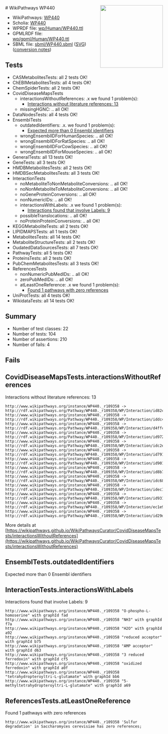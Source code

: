 <img style="float: right; width: 200px" src="../logo.png" />
# WikiPathways WP440

* WikiPathways: [WP440](https://identifiers.org/wikipathways:WP440)
* Scholia: [WP440](https://scholia.toolforge.org/wikipathways/WP440)
* WPRDF file: [wp/Human/WP440.ttl](../wp/Human/WP440.ttl)
* GPMLRDF file: [wp/gpml/Human/WP440.ttl](../wp/gpml/Human/WP440.ttl)
* SBML file: [sbml/WP440.sbml](../sbml/WP440.sbml) ([SVG](../sbml/WP440.svg)) ([conversion notes](../sbml/WP440.txt))

## Tests
* CASMetabolitesTests: all 2 tests OK!
* ChEBIMetabolitesTests: all 4 tests OK!
* ChemSpiderTests: all 2 tests OK!
* CovidDiseaseMapsTests
    * interactionsWithoutReferences: .x we found 1 problem(s):
        * [Interactions without literature references: 13](#9701cce4)
    * missingHGNC: .. all OK!
* DataNodesTests: all 4 tests OK!
* EnsemblTests
    * outdatedIdentifiers: .x. we found 1 problem(s):
        * [Expected more than 0 Ensembl identifiers](#f44398b7)
    * wrongEnsemblIDForHumanSpecies: .. all OK!
    * wrongEnsemblIDForRatSpecies: .. all OK!
    * wrongEnsemblIDForCowSpecies: .. all OK!
    * wrongEnsemblIDForMouseSpecies: .. all OK!
* GeneralTests: all 13 tests OK!
* GeneTests: all 3 tests OK!
* HMDBMetabolitesTests: all 2 tests OK!
* HMDBSecMetabolitesTests: all 3 tests OK!
* InteractionTests
    * noMetaboliteToNonMetaboliteConversions: .. all OK!
    * noNonMetaboliteToMetaboliteConversions: .. all OK!
    * noGeneProteinConversions: .. all OK!
    * nonNumericIDs: .. all OK!
    * interactionsWithLabels: .x we found 1 problem(s):
        * [Interactions found that involve Labels: 9](#630d2680)
    * possibleTranslocations: .. all OK!
    * noProteinProteinConversions: .. all OK!
* KEGGMetaboliteTests: all 2 tests OK!
* LIPIDMAPSTests: all 1 tests OK!
* MetabolitesTests: all 14 tests OK!
* MetaboliteStructureTests: all 2 tests OK!
* OudatedDataSourcesTests: all 7 tests OK!
* PathwayTests: all 5 tests OK!
* ProteinsTests: all 2 tests OK!
* PubChemMetabolitesTests: all 3 tests OK!
* ReferencesTests
    * nonNumericPubMedIDs: .. all OK!
    * zeroPubMedIDs: .. all OK!
    * atLeastOneReference: .x we found 1 problem(s):
        * [Found 1 pathways with zero references](#35eb778e)
* UniProtTests: all 4 tests OK!
* WikidataTests: all 14 tests OK!


## Summary

* Number of test classes: 22
* Number of tests: 104
* Number of assertions: 210
* Number of fails: 4

## Fails

<a name="9701cce4" />

## CovidDiseaseMapsTests.interactionsWithoutReferences

Interactions without literature references: 13
```
http://www.wikipathways.org/instance/WP440._r109358 -> http://rdf.wikipathways.org/Pathway/WP440._r109358/WP/Interaction/id82c25ace
http://www.wikipathways.org/instance/WP440._r109358 -> http://rdf.wikipathways.org/Pathway/WP440._r109358/WP/Interaction/iddc41a6b7
http://www.wikipathways.org/instance/WP440._r109358 -> http://rdf.wikipathways.org/Pathway/WP440._r109358/WP/Interaction/d4ffc
http://www.wikipathways.org/instance/WP440._r109358 -> http://rdf.wikipathways.org/Pathway/WP440._r109358/WP/Interaction/id972b6169
http://www.wikipathways.org/instance/WP440._r109358 -> http://rdf.wikipathways.org/Pathway/WP440._r109358/WP/Interaction/idc2e3df7f
http://www.wikipathways.org/instance/WP440._r109358 -> http://rdf.wikipathways.org/Pathway/WP440._r109358/WP/Interaction/id7918d4b7
http://www.wikipathways.org/instance/WP440._r109358 -> http://rdf.wikipathways.org/Pathway/WP440._r109358/WP/Interaction/id901d37ff
http://www.wikipathways.org/instance/WP440._r109358 -> http://rdf.wikipathways.org/Pathway/WP440._r109358/WP/Interaction/id8b78e94e
http://www.wikipathways.org/instance/WP440._r109358 -> http://rdf.wikipathways.org/Pathway/WP440._r109358/WP/Interaction/idc68f9ab6
http://www.wikipathways.org/instance/WP440._r109358 -> http://rdf.wikipathways.org/Pathway/WP440._r109358/WP/Interaction/idec18dd6c
http://www.wikipathways.org/instance/WP440._r109358 -> http://rdf.wikipathways.org/Pathway/WP440._r109358/WP/Interaction/id93168072
http://www.wikipathways.org/instance/WP440._r109358 -> http://rdf.wikipathways.org/Pathway/WP440._r109358/WP/Interaction/ec1e9
http://www.wikipathways.org/instance/WP440._r109358 -> http://rdf.wikipathways.org/Pathway/WP440._r109358/WP/Interaction/id29d9d4cc
```

More details at [https://wikipathways.github.io/WikiPathwaysCurator/CovidDiseaseMapsTests/interactionsWithoutReferences](https://wikipathways.github.io/WikiPathwaysCurator/CovidDiseaseMapsTests/interactionsWithoutReferences)

<a name="f44398b7" />

## EnsemblTests.outdatedIdentifiers

Expected more than 0 Ensembl identifiers
<a name="630d2680" />

## InteractionTests.interactionsWithLabels

Interactions found that involve Labels: 9
```
http://www.wikipathways.org/instance/WP440._r109358 "O-phospho-L-homoserine" with graphId fad
http://www.wikipathways.org/instance/WP440._r109358 "NH3" with graphId f7a
http://www.wikipathways.org/instance/WP440._r109358 "H2O" with graphId a92
http://www.wikipathways.org/instance/WP440._r109358 "reduced acceptor" with graphId b75
http://www.wikipathways.org/instance/WP440._r109358 "AMP acceptor" with graphId d63
http://www.wikipathways.org/instance/WP440._r109358 "3 reduced ferredoxin" with graphId cf5
http://www.wikipathways.org/instance/WP440._r109358 "oxidized ferredoxin" with graphId a0f
http://www.wikipathways.org/instance/WP440._r109358 "tetrahydropteroyltri-L-glutamate" with graphId bb6
http://www.wikipathways.org/instance/WP440._r109358 "5-methyltetrahydropteroyltri-L-glutamate" with graphId a69
```

<a name="35eb778e" />

## ReferencesTests.atLeastOneReference

Found 1 pathways with zero references
```
http://www.wikipathways.org/instance/WP440._r109358 'Sulfur degradation' in Saccharomyces cerevisiae has zero references; 
```

